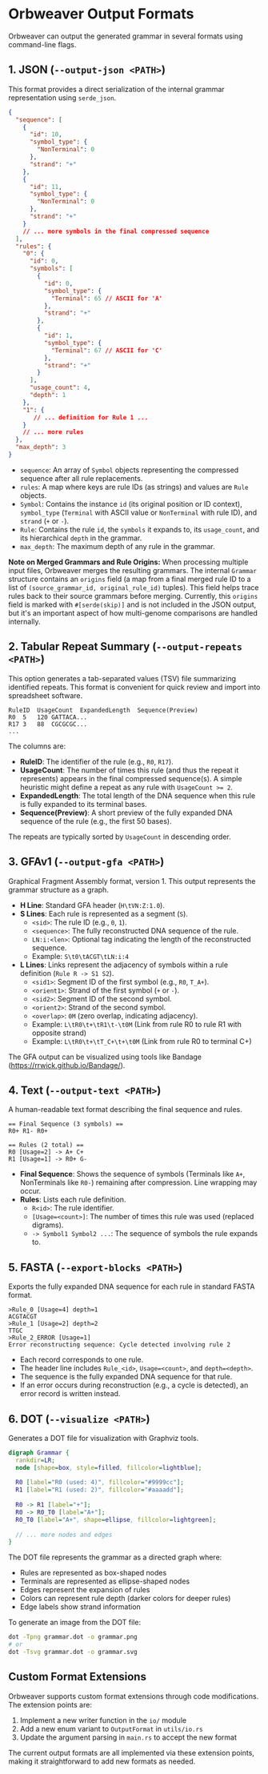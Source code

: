 # Orbweaver Output Formats

Orbweaver can output the generated grammar in several formats using command-line flags.

## 1. JSON (`--output-json <PATH>`)

This format provides a direct serialization of the internal grammar representation using `serde_json`.

```json
{
  "sequence": [
    {
      "id": 10,
      "symbol_type": {
        "NonTerminal": 0
      },
      "strand": "+"
    },
    {
      "id": 11,
      "symbol_type": {
        "NonTerminal": 0
      },
      "strand": "+"
    }
    // ... more symbols in the final compressed sequence
  ],
  "rules": {
    "0": {
      "id": 0,
      "symbols": [
        {
          "id": 0,
          "symbol_type": {
            "Terminal": 65 // ASCII for 'A'
          },
          "strand": "+"
        },
        {
          "id": 1,
          "symbol_type": {
            "Terminal": 67 // ASCII for 'C'
          },
          "strand": "+"
        }
      ],
      "usage_count": 4,
      "depth": 1
    },
    "1": {
       // ... definition for Rule 1 ...
    }
    // ... more rules 
  },
  "max_depth": 3
}
```

*   `sequence`: An array of `Symbol` objects representing the compressed sequence after all rule replacements.
*   `rules`: A map where keys are rule IDs (as strings) and values are `Rule` objects.
*   `Symbol`: Contains the instance `id` (its original position or ID context), `symbol_type` (`Terminal` with ASCII value or `NonTerminal` with rule ID), and `strand` (`+` or `-`).
*   `Rule`: Contains the rule `id`, the `symbols` it expands to, its `usage_count`, and its hierarchical `depth` in the grammar.
*   `max_depth`: The maximum depth of any rule in the grammar.

**Note on Merged Grammars and Rule Origins:**
When processing multiple input files, Orbweaver merges the resulting grammars. The internal `Grammar` structure contains an `origins` field (a map from a final merged rule ID to a list of `(source_grammar_id, original_rule_id)` tuples). This field helps trace rules back to their source grammars before merging. Currently, this `origins` field is marked with `#[serde(skip)]` and is not included in the JSON output, but it's an important aspect of how multi-genome comparisons are handled internally.

## 2. Tabular Repeat Summary (`--output-repeats <PATH>`)

This option generates a tab-separated values (TSV) file summarizing identified repeats. This format is convenient for quick review and import into spreadsheet software.

```tsv
RuleID	UsageCount	ExpandedLength	Sequence(Preview)
R0	5	120	GATTACA...
R17	3	88	CGCGCGC...
...
```

The columns are:

*   **RuleID**: The identifier of the rule (e.g., `R0`, `R17`).
*   **UsageCount**: The number of times this rule (and thus the repeat it represents) appears in the final compressed sequence(s). A simple heuristic might define a repeat as any rule with `UsageCount >= 2`.
*   **ExpandedLength**: The total length of the DNA sequence when this rule is fully expanded to its terminal bases.
*   **Sequence(Preview)**: A short preview of the fully expanded DNA sequence of the rule (e.g., the first 50 bases).

The repeats are typically sorted by `UsageCount` in descending order.

## 3. GFAv1 (`--output-gfa <PATH>`)

Graphical Fragment Assembly format, version 1. This output represents the grammar structure as a graph.

*   **H Line**: Standard GFA header (`H\tVN:Z:1.0`).
*   **S Lines**: Each rule is represented as a segment (`S`).
    *   `<sid>`: The rule ID (e.g., `0`, `1`).
    *   `<sequence>`: The fully reconstructed DNA sequence of the rule.
    *   `LN:i:<len>`: Optional tag indicating the length of the reconstructed sequence.
    *   Example: `S\t0\tACGT\tLN:i:4`
*   **L Lines**: Links represent the adjacency of symbols within a rule definition (`Rule R -> S1 S2`).
    *   `<sid1>`: Segment ID of the first symbol (e.g., `R0`, `T_A+`).
    *   `<orient1>`: Strand of the first symbol (`+` or `-`).
    *   `<sid2>`: Segment ID of the second symbol.
    *   `<orient2>`: Strand of the second symbol.
    *   `<overlap>`: `0M` (zero overlap, indicating adjacency).
    *   Example: `L\tR0\t+\tR1\t-\t0M` (Link from rule R0 to rule R1 with opposite strand)
    *   Example: `L\tR0\t+\tT_C+\t+\t0M` (Link from rule R0 to terminal C+)

The GFA output can be visualized using tools like Bandage (https://rrwick.github.io/Bandage/).

## 4. Text (`--output-text <PATH>`)

A human-readable text format describing the final sequence and rules.

```text
== Final Sequence (3 symbols) ==
R0+ R1- R0+

== Rules (2 total) ==
R0 [Usage=2] -> A+ C+
R1 [Usage=1] -> R0+ G-
```

*   **Final Sequence**: Shows the sequence of symbols (Terminals like `A+`, NonTerminals like `R0-`) remaining after compression. Line wrapping may occur.
*   **Rules**: Lists each rule definition.
    *   `R<id>`: The rule identifier.
    *   `[Usage=<count>]`: The number of times this rule was used (replaced digrams).
    *   `-> Symbol1 Symbol2 ...`: The sequence of symbols the rule expands to.

## 5. FASTA (`--export-blocks <PATH>`)

Exports the fully expanded DNA sequence for each rule in standard FASTA format.

```fasta
>Rule_0 [Usage=4] depth=1
ACGTACGT
>Rule_1 [Usage=2] depth=2
TTGC
>Rule_2_ERROR [Usage=1]
Error reconstructing sequence: Cycle detected involving rule 2
```

*   Each record corresponds to one rule.
*   The header line includes `Rule_<id>`, `Usage=<count>`, and `depth=<depth>`.
*   The sequence is the fully expanded DNA sequence for that rule.
*   If an error occurs during reconstruction (e.g., a cycle is detected), an error record is written instead.

## 6. DOT (`--visualize <PATH>`)

Generates a DOT file for visualization with Graphviz tools.

```dot
digraph Grammar {
  rankdir=LR;
  node [shape=box, style=filled, fillcolor=lightblue];
  
  R0 [label="R0 (used: 4)", fillcolor="#9999cc"];
  R1 [label="R1 (used: 2)", fillcolor="#aaaadd"];
  
  R0 -> R1 [label="+"];
  R0 -> R0_T0 [label="A+"];
  R0_T0 [label="A+", shape=ellipse, fillcolor=lightgreen];
  
  // ... more nodes and edges
}
```

The DOT file represents the grammar as a directed graph where:
- Rules are represented as box-shaped nodes
- Terminals are represented as ellipse-shaped nodes
- Edges represent the expansion of rules
- Colors can represent rule depth (darker colors for deeper rules)
- Edge labels show strand information

To generate an image from the DOT file:

```bash
dot -Tpng grammar.dot -o grammar.png
# or
dot -Tsvg grammar.dot -o grammar.svg
```

## Custom Format Extensions

Orbweaver supports custom format extensions through code modifications. The extension points are:

1. Implement a new writer function in the `io/` module
2. Add a new enum variant to `OutputFormat` in `utils/io.rs`
3. Update the argument parsing in `main.rs` to accept the new format

The current output formats are all implemented via these extension points, making it straightforward to add new formats as needed. 